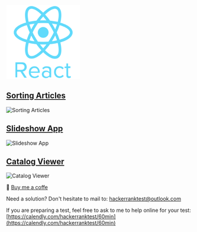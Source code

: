 <div>
  <img src="https://github.com/devicons/devicon/blob/master/icons/react/react-original-wordmark.svg" title="React" alt="React" width="200" height="200"/>
</div>

## [Sorting Articles](https://github.com/hackerrank-test/hackerrank-react-sorting-articles)

<img src="https://hrcdn.net/s3_pub/istreet-assets/YkVzgbGgMj0cfT9P97s8jg/sorting-articles.gif" title="Sorting Articles" alt="Sorting Articles" width="350" height="300"/>

## [Slideshow App](https://github.com/hackerrank-test/hackerrank-react-slideshow-app)

<img src="https://hrcdn.net/s3_pub/istreet-assets/j3Q6jXZ3DOOPRlCs9hFcnQ/slideshow.gif" title="Slideshow App" alt="Slideshow App" width="350" height="300"/>

## [Catalog Viewer](https://github.com/hackerrank-test/hackerrank-react-catalog-viewer)

<img src="https://hrcdn.net/s3_pub/istreet-assets/mllhJWhWckgDu7PqJo6HVw/catalog-viewer-new.gif" title="Catalog Viewer" alt="Catalog Viewer" width="350" height="300"/>

🙏 [Buy me a coffe](https://github.com/hackerrank-test/buymeacoffee)

Need a solution? Don't hesitate to mail to: [hackerranktest@outlook.com](mailto:hackerranktest@outlook.com)

If you are preparing a test, feel free to ask to me to help online for your test: [https://calendly.com/hackerranktest/60min](https://calendly.com/hackerranktest/60min)
